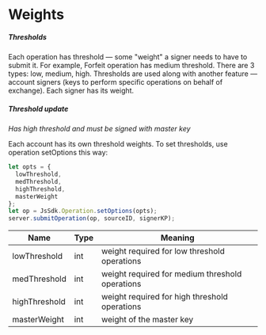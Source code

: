 # Weights

##### Thresholds
Each operation has threshold — some "weight" a signer needs to have to submit it.
For example, Forfeit operation has medium threshold.
There are 3 types: low, medium, high.
Thresholds are used along with another feature — account signers (keys to perform specific operations on behalf of exchange). Each signer has its weight.

##### Threshold update
*Has high threshold and must be signed with master key*

Each account has its own threshold weights.
To set thresholds, use operation setOptions this way:

```javascript
let opts = {
  lowThreshold,
  medThreshold,
  highThreshold,
  masterWeight
};
let op = JsSdk.Operation.setOptions(opts);
server.submitOperation(op, sourceID, signerKP);
```

| Name | Type | Meaning |
| ------ | ------ | ------ |
| lowThreshold | int | weight required for low threshold operations |
| medThreshold | int | weight required for medium threshold operations |
| highThreshold | int | weight required for high threshold operations|
| masterWeight | int | weight of the master key |
